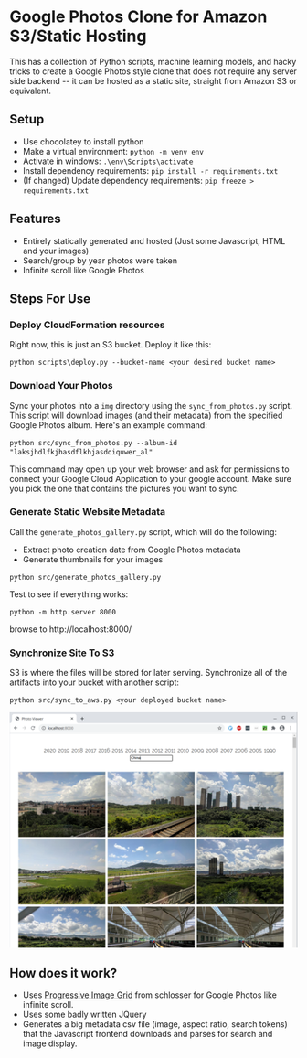 # Google Photos Clone for Amazon S3/Static Hosting

This has a collection of Python scripts, machine learning models, and hacky tricks to create a Google Photos style clone that does not require any server side backend -- it can be hosted as a static site, straight from Amazon S3 or equivalent.

## Setup
* Use chocolatey to install python
* Make a virtual environment: `python -m venv env`
* Activate in windows: `.\env\Scripts\activate`
* Install dependency requirements: `pip install -r requirements.txt`
* (If changed) Update dependency requirements: `pip freeze > requirements.txt`

## Features

* Entirely statically generated and hosted (Just some Javascript, HTML and your images)
* Search/group by year photos were taken
* Infinite scroll like Google Photos

## Steps For Use

### Deploy CloudFormation resources

Right now, this is just an S3 bucket. Deploy it like this:

```
python scripts\deploy.py --bucket-name <your desired bucket name>
```

### Download Your Photos

Sync your photos into a `img` directory using the `sync_from_photos.py` script. This script will download images (and their metadata) from the specified Google Photos album. Here's an example command: 

```
python src/sync_from_photos.py --album-id "laksjhdlfkjhasdflkhjasdoiquwer_al"
```

This command may open up your web browser and ask for permissions to connect your Google Cloud Application to your google account. Make sure you pick the one that contains the pictures you want to sync.

### Generate Static Website Metadata

Call the `generate_photos_gallery.py` script, which will do the following:

* Extract photo creation date from Google Photos metadata
* Generate thumbnails for your images

```
python src/generate_photos_gallery.py
```

Test to see if everything works:

```
python -m http.server 8000
```

browse to http://localhost:8000/


### Synchronize Site To S3

S3 is where the files will be stored for later serving. Synchronize all of the artifacts into your bucket with another script:

```
python src/sync_to_aws.py <your deployed bucket name>
```


![Screenshot](screenshot.png)

## How does it work?

* Uses [Progressive Image Grid](https://github.com/schlosser/pig.js/) from schlosser for Google Photos like infinite scroll.
* Uses some badly written JQuery
* Generates a big metadata csv file (image, aspect ratio, search tokens) that the Javascript frontend downloads and parses for search and image display.

